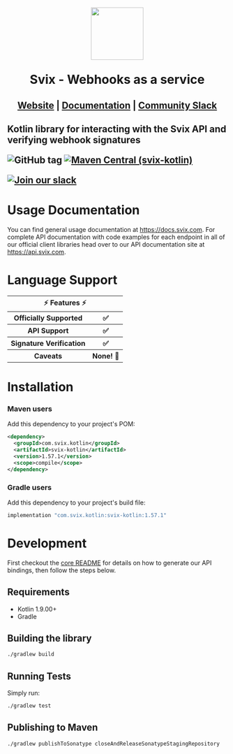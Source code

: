 <h1 align="center">
    <a style="text-decoration: none" href="https://www.svix.com">
      <img width="120" src="https://avatars.githubusercontent.com/u/80175132?s=200&v=4" />
      <p align="center">Svix - Webhooks as a service</p>
    </a>
</h1>
<h2 align="center">
  <a href="https://svix.com">Website</a> | <a href="https://docs.svix.com">Documentation</a> | <a href="https://svix.com/slack">Community Slack</a>
<h2>

Kotlin library for interacting with the Svix API and verifying webhook signatures

![GitHub tag](https://img.shields.io/github/tag/svix/svix-webhooks.svg)
[![Maven Central (svix-kotlin)](https://img.shields.io/maven-central/v/com.svix/svix?label=maven-central%20(svix-kotlin))](https://search.maven.org/artifact/com.svix.kotlin/svix-kotlin)

[![Join our slack](https://img.shields.io/badge/Slack-join%20the%20community-blue?logo=slack&style=social)](https://www.svix.com/slack/)

# Usage Documentation

You can find general usage documentation at <https://docs.svix.com>.  For complete API documentation with code examples for each endpoint in all of our official client libraries head over to our API documentation site at <https://api.svix.com>.

# Language Support

<table style="table-layout:fixed; white-space: nowrap;">
  <th colspan="2">⚡️ Features ⚡️</th>
  <tr>
    <th>Officially Supported</th>
    <th>✅</th>
  </tr>
  <tr>
    <th>API Support</th>
    <th>✅</th>
  </tr>
  <tr>
    <th>Signature Verification</th>
    <th>✅</th>
  </tr>
  <tr>
    <th>Caveats</th>
    <th>None! 🚀</th>
  </tr>
</table>

# Installation

### Maven users

Add this dependency to your project's POM:

```xml
<dependency>
  <groupId>com.svix.kotlin</groupId>
  <artifactId>svix-kotlin</artifactId>
  <version>1.57.1</version>
  <scope>compile</scope>
</dependency>
```

### Gradle users

Add this dependency to your project's build file:

```groovy
implementation "com.svix.kotlin:svix-kotlin:1.57.1"
```

# Development

First checkout the [core README](../README.md#development) for details on how to generate our API bindings, then follow the steps below.

## Requirements

 -  Kotlin 1.9.00+
 - Gradle

## Building the library
```sh
./gradlew build
```

## Running Tests

Simply run:

```sh
./gradlew test
```

## Publishing to Maven

```sh
./gradlew publishToSonatype closeAndReleaseSonatypeStagingRepository
```
